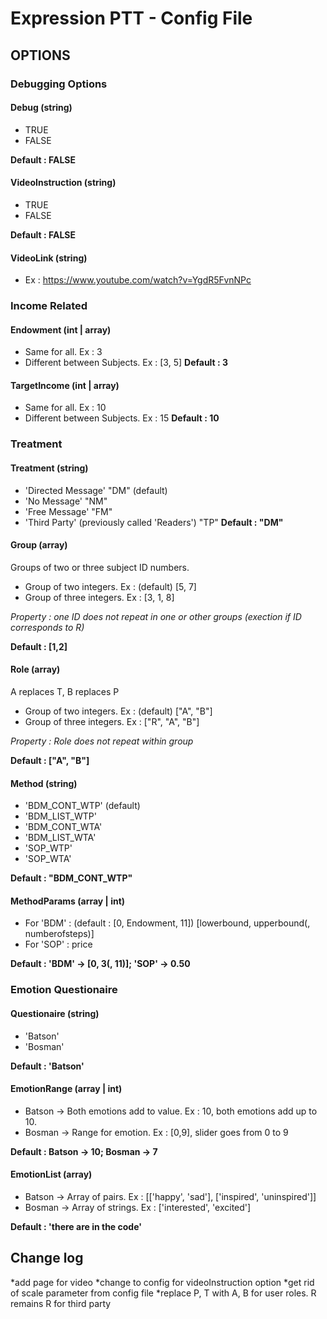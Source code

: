 # Expression PTT - Config File

## OPTIONS
### Debugging Options
#### Debug (string)
* TRUE
* FALSE

__Default : FALSE__

#### VideoInstruction (string)
* TRUE
* FALSE

__Default : FALSE__

#### VideoLink (string)
* Ex : https://www.youtube.com/watch?v=YgdR5FvnNPc

### Income Related
#### Endowment (int | array)
* Same for all. Ex : 3
* Different between Subjects. Ex : [3, 5]
__Default : 3__

#### TargetIncome (int | array)
* Same for all. Ex : 10
* Different between Subjects. Ex : 15
__Default : 10__

### Treatment
#### Treatment (string)
* 'Directed Message' "DM" (default)
* 'No Message' "NM"
* 'Free Message' "FM"
* 'Third Party' (previously called 'Readers') "TP"
__Default : "DM"__


#### Group (array)
Groups of two or three subject ID numbers.
* Group of two integers. Ex : (default) [5, 7] 
* Group of three integers. Ex : [3, 1, 8]

*Property : one ID does not repeat in one or other
groups (exection if ID corresponds to R)*

__Default : [1,2]__


#### Role (array)
A replaces T, B replaces P
* Group of two integers. Ex : (default) ["A", "B"] 
* Group of three integers. Ex : ["R", "A", "B"]

*Property : Role does not repeat within group*

__Default : ["A", "B"]__

#### Method (string)
* 'BDM_CONT_WTP' (default)
* 'BDM_LIST_WTP'
* 'BDM_CONT_WTA'
* 'BDM_LIST_WTA'
* 'SOP_WTP'
* 'SOP_WTA'

__Default : "BDM_CONT_WTP"__

#### MethodParams (array | int)
* For 'BDM' : (default : [0, Endowment, 11]) [lowerbound, upperbound(, numberofsteps)] 
* For 'SOP' : price

__Default : 'BDM' -> [0, 3(, 11)]; 'SOP' -> 0.50__

### Emotion Questionaire
#### Questionaire (string)
* 'Batson'
* 'Bosman'

__Default : 'Batson'__

#### EmotionRange (array | int)
* Batson -> Both emotions add to value. Ex : 10, both emotions add up to 10.
* Bosman -> Range for emotion. Ex : [0,9], slider goes from 0 to 9

__Default : Batson -> 10; Bosman -> 7__

#### EmotionList (array)
* Batson -> Array of pairs. Ex : [['happy', 'sad'], ['inspired', 'uninspired']]
* Bosman -> Array of strings. Ex : ['interested', 'excited']

__Default : 'there are in the code'__

## Change log
*add page for video
*change to config for videoInstruction option
*get rid of scale parameter from config file
*replace P, T with A, B for user roles. R remains R for third party
